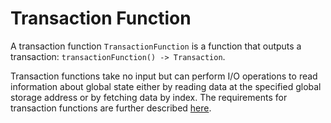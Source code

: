 # Transaction Function

A transaction function `TransactionFunction` is a function that outputs a transaction: `transactionFunction() -> Transaction`.

Transaction functions take no input but can perform I/O operations to read information about global state either by reading data at the specified global storage address or by fetching data by index. The requirements for transaction functions are further described  [here](./../../notes/function_formats/transaction_function.md).